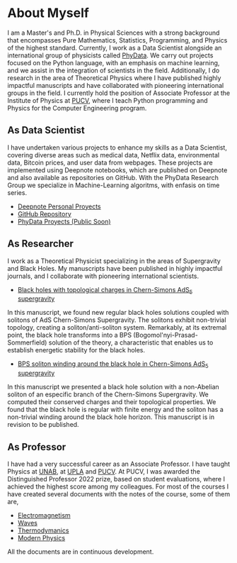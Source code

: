 <!-- ---
layout: default
--- -->

<!-- Text can be **bold**, _italic_, or ~~strikethrough~~.

[Link to another page](./another-page.html).

There should be whitespace between paragraphs.

There should be whitespace between paragraphs. We recommend including a README, or a file with information about your project.

# Header 1

This is a normal paragraph following a header. GitHub is a code hosting platform for version control and collaboration. It lets you and others work together on projects from anywhere.

## Header 2

> This is a blockquote following a header.
>
> When something is important enough, you do it even if the odds are not in your favor.

### Header 3

```js
// Javascript code with syntax highlighting.
var fun = function lang(l) {
  dateformat.i18n = require('./lang/' + l)
  return true;
}
```

```ruby
# Ruby code with syntax highlighting
GitHubPages::Dependencies.gems.each do |gem, version|
  s.add_dependency(gem, "= #{version}")
end
```

#### Header 4

*   This is an unordered list following a header.
*   This is an unordered list following a header.
*   This is an unordered list following a header.

##### Header 5

1.  This is an ordered list following a header.
2.  This is an ordered list following a header.
3.  This is an ordered list following a header.

###### Header 6

| head1        | head two          | three |
|:-------------|:------------------|:------|
| ok           | good swedish fish | nice  |
| out of stock | good and plenty   | nice  |
| ok           | good `oreos`      | hmm   |
| ok           | good `zoute` drop | yumm  |

### There's a horizontal rule below this.

* * *

### Here is an unordered list:

*   Item foo
*   Item bar
*   Item baz
*   Item zip

### And an ordered list:

1.  Item one
1.  Item two
1.  Item three
1.  Item four

### And a nested list:

- level 1 item
  - level 2 item
  - level 2 item
    - level 3 item
    - level 3 item
- level 1 item
  - level 2 item
  - level 2 item
  - level 2 item
- level 1 item
  - level 2 item
  - level 2 item
- level 1 item

### Small image

![Octocat](https://github.githubassets.com/images/icons/emoji/octocat.png)

### Large image

![Branching](https://guides.github.com/activities/hello-world/branching.png)


### Definition lists can be used with HTML syntax.

<dl>
<dt>Name</dt>
<dd>Godzilla</dd>
<dt>Born</dt>
<dd>1952</dd>
<dt>Birthplace</dt>
<dd>Japan</dd>
<dt>Color</dt>
<dd>Green</dd>
</dl>

```
Long, single-line code blocks should not wrap. They should horizontally scroll if they are too long. This line should be long enough to demonstrate this.
```

```
The final element.
```  --> 

# About Myself 
I am a Master's and Ph.D. in Physical Sciences with a strong background that encompasses Pure Mathematics, Statistics, Programming, and Physics of the highest standard. Currently, I work as a Data Scientist alongside an international group of physicists called [PhyData](https://phydata.github.io/). We carry out projects focused on the Python language, with an emphasis on machine learning, and we assist in the integration of scientists in the field. Additionally, I do research in the area of Theoretical Physics where I have published highly impactful manuscripts and have collaborated with pioneering international groups in the field. I currently hold the position of Associate Professor at the Institute of Physics at [PUCV](https://pucv.cl/), where I teach Python programming and Physics for the Computer Engineering program.

## As Data Scientist   
I have undertaken various projects to enhance my skills as a Data Scientist, covering diverse areas such as medical data, Netflix data, environmental data, Bitcoin prices, and user data from webpages. These projects are implemented using Deepnote notebooks, which are published on Deepnote and also available as repositories on GitHub. With the PhyData Research Group we specialize in Machine-Learning algoritms, with enfasis on time series.          

*   [Deepnote Personal Proyects](https://deepnote.com/@dario-lopez-diaz) 
*   [GitHub Repository](https://github.com/dariolopezd)    
*   [PhyData Proyects (Public Soon)](https://phydata.github.io/) 

## As Researcher 
I work as a Theoretical Physicist specializing in the areas of Supergravity and Black Holes. My manuscripts have been published in highly impactful journals, and I collaborate with pioneering international scientists.  

* [Black holes with topological charges in Chern-Simons AdS$_{5}$ supergravity](https://inspirehep.net/literature/1866986)
   
In this manuscript, we found new regular black holes solutions coupled with solitons of AdS Chern-Simons Supergravity. The solitons exhibit non-trivial topology, creating a soliton/anti-soliton system. Remarkably, at its extremal point, the black hole transforms into a BPS (Bogomol'nyi-Prasad-Sommerfield) solution of the theory, a characteristic that enables us to establish energetic stability for the black holes.    

* [BPS soliton winding around the black hole in Chern-Simons AdS$_{5}$ supergravity](https://ioppublishing.org/)

In this manuscript we presented a black hole solution with a non-Abelian soliton of an especific branch of the Chern-Simons Supergravity. We computed their conserved charges and their topological properties. We found that the black hole is regular with finite energy and the soliton has a non-trivial winding around the black hole horizon. This manuscript is in revision to be published. 

## As Professor
I have had a very successful career as an Associate Professor. I have taught Physics at [UNAB](https://www.unab.cl/), at [UPLA](https://www.upla.cl/) and [PUCV](https://www.pucv.cl/). At PUCV, I was awarded the Distinguished Professor 2022 prize, based on student evaluations, where I achieved the highest score among my colleagues. For most of the courses I have created several documents with the notes of the course, some of them are, 

* [Electromagnetism](https://drive.google.com/file/d/1LRoga6J4gsgh6-L-rQePZ0BXJX0VOo9c/view?usp=sharing)
* [Waves](https://drive.google.com/file/d/1Wgw5lq_LEPV1eDrAJLt65WJwZKwdutDt/view?usp=sharing)
* [Thermodymanics](https://drive.google.com/file/d/1Z6TrJLF-Oz1K7Zj_ROO8WTf8esNIwZx6/view?usp=sharing)
* [Modern Physics](https://drive.google.com/file/d/1soZsAvUEZpbDaUW4Tck2NrDEbvlY9XMH/view?usp=sharing)

All the documents are in continuous development. 
